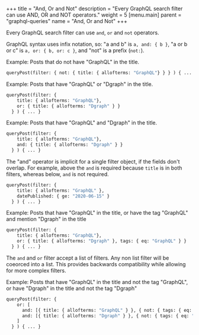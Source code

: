 +++
title = "And, Or and Not"
description = "Every GraphQL search filter can use AND, OR and NOT operators."
weight = 5
[menu.main]
    parent = "graphql-queries"
    name = "And, Or and Not"
+++

Every GraphQL search filter can use `and`, `or` and `not` operators.

GraphQL syntax uses infix notation, so: "a and b" is `a, and: { b }`, "a or b or c" is `a, or: { b, or: c }`, and "not" is a prefix (`not:`).

Example: Posts that do not have "GraphQL" in the title.

```graphql
queryPost(filter: { not: { title: { allofterms: "GraphQL"} } } ) { ... }
```

Example: Posts that have "GraphQL" or "Dgraph" in the title.

```graphql
queryPost(filter: {
    title: { allofterms: "GraphQL"},
    or: { title: { allofterms: "Dgraph" } }
  } ) { ... }
```

Example: Posts that have "GraphQL" and "Dgraph" in the title.

```graphql
queryPost(filter: {
    title: { allofterms: "GraphQL"},
    and: { title: { allofterms: "Dgraph" } }
  } ) { ... }
```

The "and" operator is implicit for a single filter object, if the fields don't overlap.  For example, above the `and` is required because `title` is in both filters, whereas below, `and` is not required.

```graphql
queryPost(filter: {
    title: { allofterms: "GraphQL" },
    datePublished: { ge: "2020-06-15" }
  } ) { ... }
```

Example: Posts that have "GraphQL" in the title, or have the tag "GraphQL" and mention "Dgraph" in the title

```graphql
queryPost(filter: {
    title: { allofterms: "GraphQL"},
    or: { title: { allofterms: "Dgraph" }, tags: { eq: "GraphQL" } }
  } ) { ... }
```

The `and` and `or` filter accept a list of filters. Any non list filter will be coeorced into a list. This provides backwards compatibility while allowing for more complex filters.

Example: Posts that have "GraphQL" in the title and not the tag "GraphQL", or have "Dgraph" in the title and not the tag "Dgraph"

```graphql
queryPost(filter: {
    or: [
      and: [{ title: { allofterms: "GraphQL" } }, { not: { tags: { eq: "GraphQL" } } }]
      and: [{ title: { allofterms: "Dgraph" } }, { not: { tags: { eq: "Dgraph" } } }]
    ]
  } ) { ... }
```
